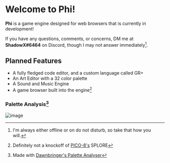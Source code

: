 # Welcome to Phi!
**Phi** is a game engine designed for web browsers that is currently in development!

If you have any questions, comments, or concerns, DM me at **ShadowX#6464** on Discord, though I may not answer immediately[^1].

## Planned Features
- A fully fledged code editor, and a custom language called GR+
- An Art Editor with a 32 color palette
- A Sound and Music Engine
- A game browser built into the engine[^2]

### Palette Analysis[^3]
![image](https://user-images.githubusercontent.com/90622730/195113026-7d5c178e-c79f-4460-8788-06fb7123a258.png)


[^1]: I'm always either offline or on do not disturb, so take that how you will.
[^2]: Definitely not a knockoff of [PICO-8's](https://www.lexaloffle.com/pico-8.php) SPLORE
[^3]: Made with [Dawnbringer's Palette Analyser](https://lospec.com/palettes/dawnbringer-palette-analyser)
